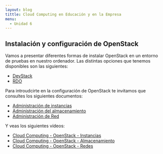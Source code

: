 ```yaml
---
layout: blog
tittle: Cloud Computing en Educación y en la Empresa
menu:
  - Unidad 6
---
```


## Instalación y configuración de OpenStack

Vamos a presentar diferentes formas de instalar OpenStack en un entorno de pruebas en nuestro ordenador.  Las distintas opciones que tenemos disponibles son las siguientes:

* [DevStack](devstack)
* [RDO](rdo)

Para introudcirte en la configuración de OpenStack te invitamos que consultes los siguientes documentos:

* [Administración de instancias](kvm)
* [Administración del almacenamiento](lvm-iscsi)
* [Administración de Red](openswitch)

Y veas los siguientes vídeos:

* [Cloud Computing - OpenStack - Instancias](http://youtu.be/XYOme2eNQTg)
* [Cloud Computing - OpenStack - Almacenamiento](http://youtu.be/XT4elB1DRB4)
* [Cloud Computing - OpenStack - Redes](http://youtu.be/-NAb8pp5E1g)


